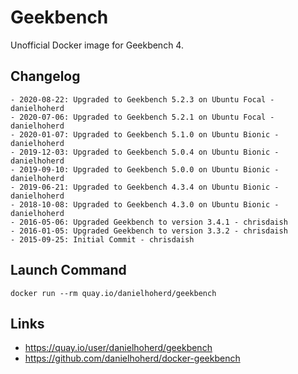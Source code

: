 # Geekbench

Unofficial Docker image for Geekbench 4.

## Changelog

```
- 2020-08-22: Upgraded to Geekbench 5.2.3 on Ubuntu Focal - danielhoherd
- 2020-07-06: Upgraded to Geekbench 5.2.1 on Ubuntu Focal - danielhoherd
- 2020-01-07: Upgraded to Geekbench 5.1.0 on Ubuntu Bionic - danielhoherd
- 2019-12-03: Upgraded to Geekbench 5.0.4 on Ubuntu Bionic - danielhoherd
- 2019-09-10: Upgraded to Geekbench 5.0.0 on Ubuntu Bionic - danielhoherd
- 2019-06-21: Upgraded to Geekbench 4.3.4 on Ubuntu Bionic - danielhoherd
- 2018-10-08: Upgraded to Geekbench 4.3.0 on Ubuntu Bionic - danielhoherd
- 2016-05-06: Upgraded Geekbench to version 3.4.1 - chrisdaish
- 2016-01-05: Upgraded Geekbench to version 3.3.2 - chrisdaish
- 2015-09-25: Initial Commit - chrisdaish
```

## Launch Command

```
docker run --rm quay.io/danielhoherd/geekbench
```

## Links

- <https://quay.io/user/danielhoherd/geekbench>
- <https://github.com/danielhoherd/docker-geekbench>
